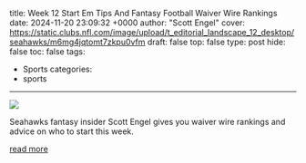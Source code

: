 title: Week 12 Start Em Tips And Fantasy Football Waiver Wire Rankings
date: 2024-11-20 23:09:32 +0000
author: "Scott Engel"
cover: https://static.clubs.nfl.com/image/upload/t_editorial_landscape_12_desktop/seahawks/m6mg4jqtomt7zkpu0vfm
draft: false
top: false
type: post
hide: false
toc: false
tags:
  - Sports
categories:
  - sports
---

![](https://static.clubs.nfl.com/image/upload/t_editorial_landscape_12_desktop/seahawks/m6mg4jqtomt7zkpu0vfm)

Seahawks fantasy insider Scott Engel gives you waiver wire rankings and advice on who to start this week.

[read more](https://www.seahawks.com/news/week-12-start-em-tips-and-fantasy-football-waiver-wire-rankings)
